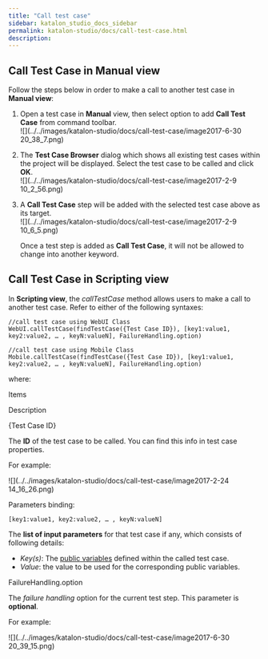 ```yaml
---
title: "Call test case" 
sidebar: katalon_studio_docs_sidebar
permalink: katalon-studio/docs/call-test-case.html 
description: 
---
```

Call Test Case in Manual view
-----------------------------

Follow the steps below in order to make a call to another test case in **Manual view**:

1.  Open a test case in **Manual** view, then select option to add **Call Test Case** from command toolbar.  
    ![](../../images/katalon-studio/docs/call-test-case/image2017-6-30 20_38_7.png)  
      
    
2.  The **Test Case Browser** dialog which shows all existing test cases within the project will be displayed. Select the test case to be called and click **OK**.  
    ![](../../images/katalon-studio/docs/call-test-case/image2017-2-9 10_2_56.png)  
      
    
3.  A **Call Test Case** step will be added with the selected test case above as its target.   
    ![](../../images/katalon-studio/docs/call-test-case/image2017-2-9 10_6_5.png)
    
    Once a test step is added as **Call Test Case**, it will not be allowed to change into another keyword.
    

Call Test Case in Scripting view
--------------------------------

In **Scripting view**, the _callTestCase_ method allows users to make a call to another test case. Refer to either of the following syntaxes:

```
//call test case using WebUI Class
WebUI.callTestCase(findTestCase({Test Case ID}), [key1:value1, key2:value2, … , keyN:valueN], FailureHandling.option)
 
//call test case using Mobile Class
Mobile.callTestCase(findTestCase({Test Case ID}), [key1:value1, key2:value2, … , keyN:valueN], FailureHandling.option)
```

where:

Items

Description

{Test Case ID}

The **ID** of the test case to be called. You can find this info in test case properties.

For example:

![](../../images/katalon-studio/docs/call-test-case/image2017-2-24 14_16_26.png)

Parameters binding:

```
[key1:value1, key2:value2, … , keyN:valueN]
```

The **list of input parameters** for that test case if any, which consists of following details:

*   _Key(s)_: The [public variables](https://docs.katalon.com/display/KD/Variable+Types#VariableTypes-Publicvariables) defined within the called test case.
*   _Value_: the value to be used for the corresponding public variables.

FailureHandling.option

The _failure handling_ option for the current test step. This parameter is **optional**.

For example:

![](../../images/katalon-studio/docs/call-test-case/image2017-6-30 20_39_15.png)